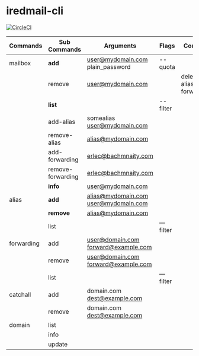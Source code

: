 # iredmail-cli

[![CircleCI](https://circleci.com/gh/drlogout/iredmail-cli/tree/master.svg?style=svg)](https://circleci.com/gh/drlogout/iredmail-cli/tree/master)



| Commands      | Sub Commands | Arguments                           | Flags  | Comments                      |
| ------------- | ------------ | ----------------------------------- | ------ | ----------------------------- |
| mailbox       | **add**      | user@mydomain.com plain_password    | --quota |                               |
|               | remove       | user@mydomain.com                   |        | delete aliases & forwardings? |
|               | **list**     |                                     | --filter       |  |
|  | add-alias | somealias user@mydomain.com |||
|  | remove-alias | alias@mydomain.com                  |||
|  | add-forwarding | erlec@bachmnaity.com |||
|  | remove-forwarding | erlec@bachmnaity.com |||
|  | **info**     | user@mydomain.com |||
| alias | **add**      | alias@mydomain.com user@mydomain.com |        |                               |
|               | **remove**   | alias@mydomain.com                  |        |                               |
|               | list   |                   | —filter |                               |
| forwarding    | add          | user@domain.com forward@example.com |        |                               |
|               | remove       | user@domain.com forward@example.com |||
|               | list |                                     | —filter |                               |
| catchall      | add          | domain.com dest@example.com |        |                               |
|               | remove       | domain.com dest@example.com |        |                               |
| domain | list |                                     |        |                               |
|  | info |                                     |        |                               |
|  | update |                                     |        |                               |

